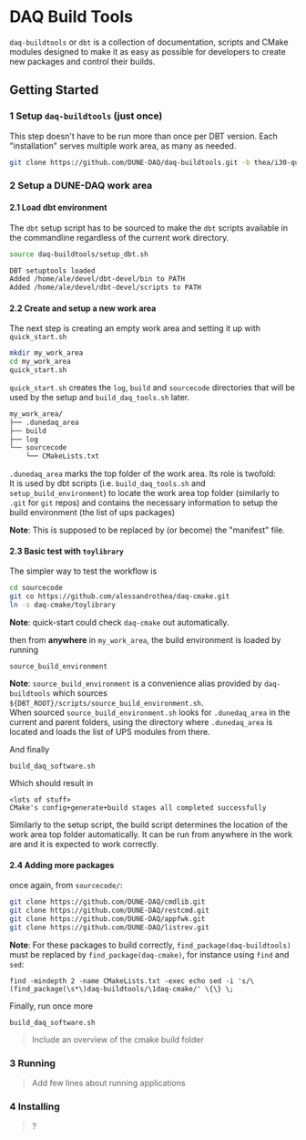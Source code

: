 # DAQ Build Tools

`daq-buildtools` or `dbt` is a collection of documentation, scripts and CMake modules designed to make it as easy as possible for developers to create new packages and control their builds.

## Getting Started

### 1 Setup `daq-buildtools` (just once)

This step doesn't have to be run more than once per DBT version. Each "installation" serves multiple work area, as many as needed.

```bash
git clone https://github.com/DUNE-DAQ/daq-buildtools.git -b thea/i30-quickstart-split
```

### 2 Setup a DUNE-DAQ work area

#### 2.1 Load dbt environment

The `dbt` setup script has to be sourced to make the `dbt` scripts available in the commandline regardless of the current work directory.

```bash
source daq-buildtools/setup_dbt.sh

DBT setuptools loaded
Added /home/ale/devel/dbt-devel/bin to PATH
Added /home/ale/devel/dbt-devel/scripts to PATH
```

#### 2.2 Create and setup a new work area

The next step is creating an empty work area and setting it up with `quick_start.sh`

```bash
mkdir my_work_area
cd my_work_area
quick_start.sh
```

`quick_start.sh` creates the `log`, `build` and `sourcecode` directories that will be used by the setup and `build_daq_tools.sh` later.

```txt
my_work_area/
├── .dunedaq_area
├── build
├── log
└── sourcecode
    └── CMakeLists.txt
```

`.dunedaq_area` marks the top folder of the work area. Its role is twofold:  
It is used by dbt scripts (i.e. `build_daq_tools.sh` and `setup_build_environment`) to locate the work area top folder (similarly to `.git` for `git` repos) and contains the necessary information to setup the build environment (the list of ups packages)

**Note**: This is supposed to be replaced by (or become) the "manifest" file.

#### 2.3 Basic test with `toylibrary`

The simpler way to test the workflow is

```bash
cd sourcecode
git co https://github.com/alessandrothea/daq-cmake.git
ln -s daq-cmake/toylibrary
```

**Note**: quick-start could check `daq-cmake` out automatically.

then from **anywhere** in `my_work_area`, the build environment is loaded by running

```
source_build_environment
```

**Note**: `source_build_environment` is a convenience alias provided by `daq-buildtools` which sources `${DBT_ROOT}/scripts/source_build_environment.sh`.  
When sourced `source_build_environment.sh` looks for `.dunedaq_area` in the current and parent folders, using the directory where `.dunedaq_area` is located and loads the list of UPS modules from there.

And finally

```
build_daq_software.sh
```

Which should result in

```
<lots of stuff>
CMake's config+generate+build stages all completed successfully
```

Similarly to the setup script, the build script determines the location of the work area top folder automatically. It can be run from anywhere in the work are and it is expected to work correctly.

#### 2.4 Adding more packages

once again, from `sourcecode/`:

```bash
git clone https://github.com/DUNE-DAQ/cmdlib.git
git clone https://github.com/DUNE-DAQ/restcmd.git
git clone https://github.com/DUNE-DAQ/appfwk.git
git clone https://github.com/DUNE-DAQ/listrev.git
```

**Note**: For these packages to build correctly,  `find_package(daq-buildtools)` must be replaced by `find_package(daq-cmake)`, for instance using `find` and `sed`:

```
find -mindepth 2 -name CMakeLists.txt -exec echo sed -i 's/\(find_package(\s*\)daq-buildtools/\1daq-cmake/' \{\} \;
```

Finally, run once more

```
build_daq_software.sh
```

> Include an overview of the cmake build folder

### 3 Running

> Add few lines about running applications

### 4 Installing

> ?